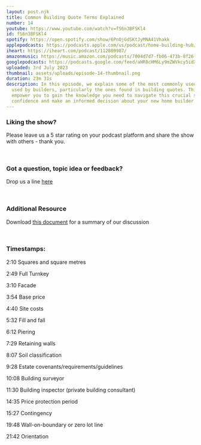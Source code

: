 ```yaml
---
layout: post.njk
title: Common Building Quote Terms Explained
number: 14
youtube: https://www.youtube.com/watch?v=fS6n3BFSKl4
id: fS6n3BFSKl4
spotify: https://open.spotify.com/show/6PnOjGdSKtJyMNA41Vhakk
applepodcasts: https://podcasts.apple.com/us/podcast/home-building-hub/id1681936589
iheart: https://iheart.com/podcast/112809987/
amazonmusic: https://music.amazon.com/podcasts/7004d7d7-fb06-473b-8f26-8ce9992cac11
googlepodcasts: https://podcasts.google.com/feed/aHR0cHM6Ly9mZWVkcy5idXp6c3Byb3V0LmNvbS8yMTM5MTU1LnJzcw==
uploaded: 3rd July 2023
thumbnail: assets/uploads/episode-14-thumbnail.png
duration: 23m 31s
description: In this episode, we explain some of the most commonly used terms
  used by builders, particularly the ones found in building quotes. This will
  empower you to gain the knowledge you need to navigate this crucial step with
  confidence and make an informed decision about your new home builder.
---
```

### Liking the show?

Please leave us a 5 star rating on your podcast platform and share the show with others - thank you.

<br>

### Got a question, topic idea or feedback?

Drop us a line <a href="/contact" id="contact-us" target="_blank">here</a>

<br>

### Additional Resource

Download <a href="/assets/uploads/ep14-common-building-quote-terms.pdf" id="contact-us" target="_blank">this document</a> for a summary of our discussion

<br>

### Timestamps:

2:10 Squares and square metres

2:49 Full Turnkey

3:10 Facade

3:54 Base price

4:40 Site costs

5:32 Fill and fall

6:12 Piering

7:29 Retaining walls

8:07 Soil classification

9:28 Estate covenants/requirements/guidelines

10:08 Building surveyor

11:30 Building inspector (private building consultant)

14:35 Price protection period

15:27 Contingency

19:48 Wall-on-boundary or zero lot line 

21:42 Orientation